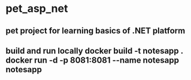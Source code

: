 # pet_asp_net
pet project for learning basics of .NET platform
-
build and run locally
  docker build -t notesapp .
  docker run -d -p 8081:8081 --name notesapp notesapp
-
